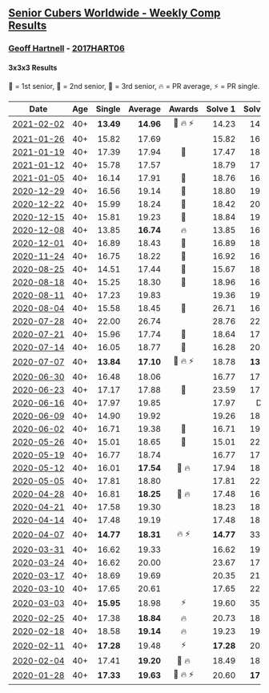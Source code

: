 <style>table {white-space: nowrap;}</style>

## [Senior Cubers Worldwide - Weekly Comp Results](/scw-comp/results/)
### [Geoff Hartnell](README.md) - [2017HART06](https://www.worldcubeassociation.org/persons/2017HART06?event=333)
#### 3x3x3 Results

<span style="white-space: nowrap;">🥇 = 1st senior</span>, <span style="white-space: nowrap;">🥈 = 2nd senior</span>, <span style="white-space: nowrap;">🥉 = 3rd senior</span>, <span style="white-space: nowrap;">🔥 = PR average</span>, <span style="white-space: nowrap;">⚡ = PR single</span>.

| Date | Age | Single | Average | Awards | Solve 1 | Solve 2 | Solve 3 | Solve 4 | Solve 5 | Video |
| :--: | :--: | --: | --: | :--: | --: | --: | --: | --: | --: | :-- |
| [2021-02-02](../../results/2021-02-02/333.md) | 40+ | **13.49** | **14.96** | 🥈 🔥 ⚡ | 14.23 | 14.32 | **13.49** | 16.33 | 17.46 | [Desktop](https://www.facebook.com/557281693/videos/10159383718211694) / [Mobile](https://m.facebook.com/557281693/videos/10159383718211694) |
| [2021-01-26](../../results/2021-01-26/333.md) | 40+ | 15.82 | 17.69 |  | 15.82 | 16.44 | 24.09 | 18.18 | 18.44 | [Desktop](https://www.facebook.com/events/415506712992555/permalink/417961469413746) / [Mobile](https://m.facebook.com/events/415506712992555?view=permalink&id=417961469413746) |
| [2021-01-19](../../results/2021-01-19/333.md) | 40+ | 17.39 | 17.94 | 🥉 | 17.47 | 18.33 | 17.39 | 19.44 | 18.03 | [Desktop](https://www.facebook.com/events/259430338941057/permalink/261570605393697) / [Mobile](https://m.facebook.com/events/259430338941057?view=permalink&id=261570605393697) |
| [2021-01-12](../../results/2021-01-12/333.md) | 40+ | 15.78 | 17.57 |  | 18.79 | 17.64 | 15.78 | 16.29 | 26.74 | [Desktop](https://www.facebook.com/events/154842819532367/permalink/156760432673939) / [Mobile](https://m.facebook.com/events/154842819532367?view=permalink&id=156760432673939) |
| [2021-01-05](../../results/2021-01-05/333.md) | 40+ | 16.14 | 17.91 | 🥉 | 18.76 | 16.68 | 18.29 | 16.14 | 20.67 | [Desktop](https://www.facebook.com/events/237822631087555/permalink/240925994110552) / [Mobile](https://m.facebook.com/events/237822631087555?view=permalink&id=240925994110552) |
| [2020-12-29](../../results/2020-12-29/333.md) | 40+ | 16.56 | 19.14 | 🥉 | 18.80 | 19.90 | 16.56 | 25.67 | 18.72 | [Desktop](https://www.facebook.com/events/807437066779451/permalink/811049599751531) / [Mobile](https://m.facebook.com/events/807437066779451?view=permalink&id=811049599751531) |
| [2020-12-22](../../results/2020-12-22/333.md) | 40+ | 15.99 | 18.24 | 🥉 | 18.42 | 20.53 | 18.46 | 17.83 | 15.99 | [Desktop](https://www.facebook.com/events/758481858355136/permalink/760166784853310) / [Mobile](https://m.facebook.com/events/758481858355136?view=permalink&id=760166784853310) |
| [2020-12-15](../../results/2020-12-15/333.md) | 40+ | 15.81 | 19.23 | 🥉 | 18.84 | 19.09 | 19.90 | 15.81 | 19.75 | [Desktop](https://www.facebook.com/events/804969103386330/permalink/808488466367727) / [Mobile](https://m.facebook.com/events/804969103386330?view=permalink&id=808488466367727) |
| [2020-12-08](../../results/2020-12-08/333.md) | 40+ | 13.85 | **16.74** | 🔥 | 13.85 | 16.49 | 20.17 | 15.74 | 17.98 | [Desktop](https://www.facebook.com/events/1026387727837469/permalink/1029421610867414) / [Mobile](https://m.facebook.com/events/1026387727837469?view=permalink&id=1029421610867414) |
| [2020-12-01](../../results/2020-12-01/333.md) | 40+ | 16.89 | 18.43 | 🥉 | 16.89 | 18.90 | 18.87 | 20.77 | 17.52 | [Desktop](https://www.facebook.com/events/456949201957439/permalink/460022274983465) / [Mobile](https://m.facebook.com/events/456949201957439?view=permalink&id=460022274983465) |
| [2020-11-24](../../results/2020-11-24/333.md) | 40+ | 16.75 | 18.22 | 🥉 | 16.92 | 16.75 | 23.59 | 18.37 | 19.37 | [Desktop](https://www.facebook.com/events/418254925863499/permalink/421531632202495) / [Mobile](https://m.facebook.com/events/418254925863499?view=permalink&id=421531632202495) |
| [2020-08-25](../../results/2020-08-25/333.md) | 40+ | 14.51 | 17.44 | 🥈 | 15.67 | 18.30 | 14.51 | 20.27 | 18.36 | [Desktop](https://www.facebook.com/events/2812216602434889/permalink/2816632028660013) / [Mobile](https://m.facebook.com/events/2812216602434889?view=permalink&id=2816632028660013) |
| [2020-08-18](../../results/2020-08-18/333.md) | 40+ | 15.25 | 18.30 | 🥈 | 18.96 | 16.94 | 19.00 | 15.25 | 21.85 | [Desktop](https://www.facebook.com/events/357518755418063/permalink/361773054992633) / [Mobile](https://m.facebook.com/events/357518755418063?view=permalink&id=361773054992633) |
| [2020-08-11](../../results/2020-08-11/333.md) | 40+ | 17.23 | 19.83 |  | 19.36 | 19.92 | 26.67 | 20.20 | 17.23 | [Desktop](https://www.facebook.com/events/338631130511019/permalink/341939340180198) / [Mobile](https://m.facebook.com/events/338631130511019?view=permalink&id=341939340180198) |
| [2020-08-04](../../results/2020-08-04/333.md) | 40+ | 15.58 | 18.45 | 🥉 | 26.71 | 16.71 | 20.49 | 18.14 | 15.58 | [Desktop](https://www.facebook.com/events/748440219235440/permalink/751521218927340) / [Mobile](https://m.facebook.com/events/748440219235440?view=permalink&id=751521218927340) |
| [2020-07-28](../../results/2020-07-28/333.md) | 40+ | 22.00 | 26.74 |  | 28.76 | 22.00 | 31.19 | 27.34 | 24.11 | [Desktop](https://www.facebook.com/events/708566320000803/permalink/712557502935018) / [Mobile](https://m.facebook.com/events/708566320000803?view=permalink&id=712557502935018) |
| [2020-07-21](../../results/2020-07-21/333.md) | 40+ | 15.96 | 17.74 | 🥈 | 18.64 | 17.64 | 19.16 | 16.94 | 15.96 | [Desktop](https://www.facebook.com/events/1842039515939197/permalink/1845810235562125) / [Mobile](https://m.facebook.com/events/1842039515939197?view=permalink&id=1845810235562125) |
| [2020-07-14](../../results/2020-07-14/333.md) | 40+ | 16.05 | 18.77 | 🥉 | 16.28 | 20.99 | 16.05 | DNF | 19.05 | [Desktop](https://www.facebook.com/events/1157754364595802/permalink/1158783711159534) / [Mobile](https://m.facebook.com/events/1157754364595802?view=permalink&id=1158783711159534) |
| [2020-07-07](../../results/2020-07-07/333.md) | 40+ | **13.84** | **17.10** | 🥈 🔥 ⚡ | 18.78 | **13.84** | 15.03 | 20.55 | 17.48 | [Desktop](https://www.facebook.com/events/271667090769235/permalink/274188943850383) / [Mobile](https://m.facebook.com/events/271667090769235?view=permalink&id=274188943850383) |
| [2020-06-30](../../results/2020-06-30/333.md) | 40+ | 16.48 | 18.06 |  | 16.77 | 17.33 | 20.62 | 20.07 | 16.48 | [Desktop](https://www.facebook.com/events/679860472562391/permalink/682399832308455) / [Mobile](https://m.facebook.com/events/679860472562391?view=permalink&id=682399832308455) |
| [2020-06-23](../../results/2020-06-23/333.md) | 40+ | 17.17 | 17.88 | 🥈 | 23.59 | 17.76 | 17.17 | 18.12 | 17.76 | [Desktop](https://www.facebook.com/events/722150235200875/permalink/724913998257832) / [Mobile](https://m.facebook.com/events/722150235200875?view=permalink&id=724913998257832) |
| [2020-06-16](../../results/2020-06-16/333.md) | 40+ | 17.97 | 19.85 |  | 17.97 | DNF | 19.18 | 19.93 | 20.45 | [Desktop](https://www.facebook.com/events/604103587178706/permalink/605588723696859) / [Mobile](https://m.facebook.com/events/604103587178706?view=permalink&id=605588723696859) |
| [2020-06-09](../../results/2020-06-09/333.md) | 40+ | 14.90 | 19.92 |  | 19.26 | 18.61 | 14.90 | 23.87 | 21.90 | [Desktop](https://www.facebook.com/events/903549840109576/permalink/906470013150892) / [Mobile](https://m.facebook.com/events/903549840109576?view=permalink&id=906470013150892) |
| [2020-06-02](../../results/2020-06-02/333.md) | 40+ | 16.71 | 19.38 | 🥉 | 16.71 | 19.87 | 20.82 | 23.49 | 17.46 | [Desktop](https://www.facebook.com/events/3373950429496747/permalink/3379085825649874.) / [Mobile](https://m.facebook.com/events/3373950429496747?view=permalink&id=3379085825649874.) |
| [2020-05-26](../../results/2020-05-26/333.md) | 40+ | 15.01 | 18.65 | 🥉 | 15.01 | 22.00 | 17.16 | 21.93 | 16.85 | [Desktop](https://www.facebook.com/events/637852836799991/permalink/639657566619518) / [Mobile](https://m.facebook.com/events/637852836799991?view=permalink&id=639657566619518) |
| [2020-05-19](../../results/2020-05-19/333.md) | 40+ | 16.77 | 18.74 |  | 16.77 | 17.45 | 17.68 | DNF | 21.09 | [Desktop](https://www.facebook.com/events/1880761498725633/permalink/1884588731676243) / [Mobile](https://m.facebook.com/events/1880761498725633?view=permalink&id=1884588731676243) |
| [2020-05-12](../../results/2020-05-12/333.md) | 40+ | 16.01 | **17.54** | 🥈 🔥 | 17.94 | 18.21 | 16.47 | 16.01 | 21.73 | [Desktop](https://www.facebook.com/events/546188069600739/permalink/548661302686749) / [Mobile](https://m.facebook.com/events/546188069600739?view=permalink&id=548661302686749) |
| [2020-05-05](../../results/2020-05-05/333.md) | 40+ | 17.81 | 18.80 |  | 17.81 | 22.44 | 18.42 | 19.19 | 18.78 | [Desktop](https://www.facebook.com/events/3313106775587396/permalink/3317302788501128) / [Mobile](https://m.facebook.com/events/3313106775587396?view=permalink&id=3317302788501128) |
| [2020-04-28](../../results/2020-04-28/333.md) | 40+ | 16.81 | **18.25** | 🥉 🔥 | 17.48 | 16.81 | 17.95 | 24.42 | 19.31 | [Desktop](https://www.facebook.com/events/535188653858103/permalink/538266426883659) / [Mobile](https://m.facebook.com/events/535188653858103?view=permalink&id=538266426883659) |
| [2020-04-21](../../results/2020-04-21/333.md) | 40+ | 17.58 | 19.30 |  | 18.23 | 18.23 | 25.73 | 21.43 | 17.58 | [Desktop](https://www.facebook.com/events/880278499062375/permalink/884956875261204) / [Mobile](https://m.facebook.com/events/880278499062375?view=permalink&id=884956875261204) |
| [2020-04-14](../../results/2020-04-14/333.md) | 40+ | 17.48 | 19.19 |  | 17.48 | 18.98 | 19.72 | 18.88 | 26.55 | [Desktop](https://www.facebook.com/events/982619255468618/permalink/984292875301256) / [Mobile](https://m.facebook.com/events/982619255468618?view=permalink&id=984292875301256) |
| [2020-04-07](../../results/2020-04-07/333.md) | 40+ | **14.77** | **18.31** | 🔥 ⚡ | **14.77** | 33.27 | 16.82 | 20.09 | 18.01 | [Desktop](https://www.facebook.com/events/510082903229069/permalink/511786039725422) / [Mobile](https://m.facebook.com/events/510082903229069?view=permalink&id=511786039725422) |
| [2020-03-31](../../results/2020-03-31/333.md) | 40+ | 16.62 | 19.33 |  | 16.62 | 19.19 | 17.52 | 21.27 | 29.17 | [Desktop](https://www.facebook.com/events/207898257161923/permalink/210053610279721) / [Mobile](https://m.facebook.com/events/207898257161923?view=permalink&id=210053610279721) |
| [2020-03-24](../../results/2020-03-24/333.md) | 40+ | 16.62 | 20.00 |  | 23.67 | 17.87 | 24.74 | 18.45 | 16.62 | [Desktop](https://www.facebook.com/events/524456301543611/permalink/526963447959563) / [Mobile](https://m.facebook.com/events/524456301543611?view=permalink&id=526963447959563) |
| [2020-03-17](../../results/2020-03-17/333.md) | 40+ | 18.69 | 19.69 |  | 20.35 | 21.21 | 18.69 | 18.91 | 19.82 | [Desktop](https://www.facebook.com/events/280686576235146/permalink/282702922700178) / [Mobile](https://m.facebook.com/events/280686576235146?view=permalink&id=282702922700178) |
| [2020-03-10](../../results/2020-03-10/333.md) | 40+ | 17.65 | 20.61 |  | 17.65 | 22.55 | 19.03 | 24.22 | 20.26 | [Desktop](https://www.facebook.com/events/164742401163863/permalink/165824524388984) / [Mobile](https://m.facebook.com/events/164742401163863?view=permalink&id=165824524388984) |
| [2020-03-03](../../results/2020-03-03/333.md) | 40+ | **15.95** | 18.98 | ⚡ | 19.60 | 35.76 | 17.37 | 19.96 | **15.95** | [Desktop](https://www.facebook.com/events/241721610185997/permalink/242568600101298) / [Mobile](https://m.facebook.com/events/241721610185997?view=permalink&id=242568600101298) |
| [2020-02-25](../../results/2020-02-25/333.md) | 40+ | 17.38 | **18.84** | 🔥 | 20.73 | 18.37 | 17.42 | 17.38 | 21.08 | [Desktop](https://www.facebook.com/events/196320811461109/permalink/199805584445965) / [Mobile](https://m.facebook.com/events/196320811461109?view=permalink&id=199805584445965) |
| [2020-02-18](../../results/2020-02-18/333.md) | 40+ | 18.58 | **19.14** | 🔥 | 19.23 | 19.51 | 18.58 | 18.68 | 21.87 | [Desktop](https://www.facebook.com/events/2558750947697073/permalink/2563272783911556) / [Mobile](https://m.facebook.com/events/2558750947697073?view=permalink&id=2563272783911556) |
| [2020-02-11](../../results/2020-02-11/333.md) | 40+ | **17.28** | 19.48 | ⚡ | **17.28** | 20.23 | 19.36 | 21.14 | 18.86 | [Desktop](https://www.facebook.com/events/616423959107229/permalink/620592918690333) / [Mobile](https://m.facebook.com/events/616423959107229?view=permalink&id=620592918690333) |
| [2020-02-04](../../results/2020-02-04/333.md) | 40+ | 17.41 | **19.20** | 🥉 🔥 | 18.49 | 18.04 | 21.42 | 21.07 | 17.41 | [Desktop](https://www.facebook.com/groups/1604105099735401/permalink/2139250239554215) / [Mobile](https://m.facebook.com/groups/1604105099735401?view=permalink&id=2139250239554215) |
| [2020-01-28](../../results/2020-01-28/333.md) | 40+ | **17.33** | **19.63** | 🥉 🔥 ⚡ | 20.60 | **17.33** | 20.95 | - | - | [Desktop](https://www.facebook.com/geoff.hartnell.9/videos/10158249932051694) / [Mobile](https://m.facebook.com/geoff.hartnell.9/videos/10158249932051694) |


<!-- Global site tag (gtag.js) - Google Analytics -->
<script async src="https://www.googletagmanager.com/gtag/js?id=UA-86348435-3"></script>
<script>window.dataLayer = window.dataLayer || []; function gtag() {dataLayer.push(arguments);} gtag('js', new Date()); gtag('config', 'UA-86348435-3');</script>
